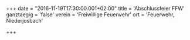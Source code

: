 +++
date = "2016-11-19T17:30:00.001+02:00"
title = 'Abschlussfeier FFW'
ganztaegig = 'false'
verein = 'Freiwillige Feuerwehr'
ort = 'Feuerwehr, Niederjosbach'

+++

      